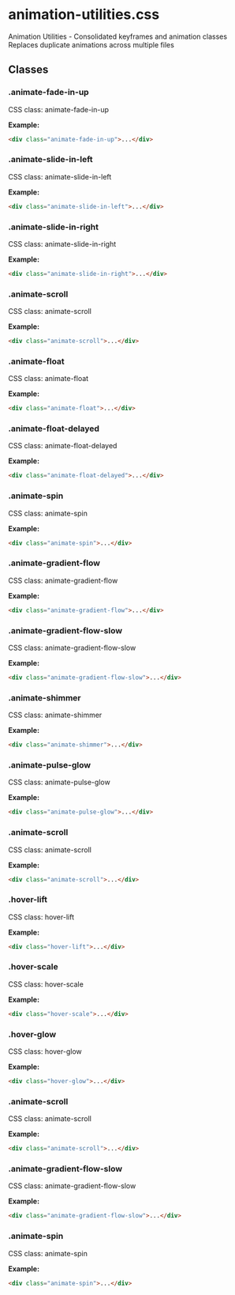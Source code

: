 # animation-utilities.css

Animation Utilities - Consolidated keyframes and animation classes
  Replaces duplicate animations across multiple files




## Classes


### .animate-fade-in-up
CSS class: animate-fade-in-up

**Example:**
```html
<div class="animate-fade-in-up">...</div>
```

### .animate-slide-in-left
CSS class: animate-slide-in-left

**Example:**
```html
<div class="animate-slide-in-left">...</div>
```

### .animate-slide-in-right
CSS class: animate-slide-in-right

**Example:**
```html
<div class="animate-slide-in-right">...</div>
```

### .animate-scroll
CSS class: animate-scroll

**Example:**
```html
<div class="animate-scroll">...</div>
```

### .animate-float
CSS class: animate-float

**Example:**
```html
<div class="animate-float">...</div>
```

### .animate-float-delayed
CSS class: animate-float-delayed

**Example:**
```html
<div class="animate-float-delayed">...</div>
```

### .animate-spin
CSS class: animate-spin

**Example:**
```html
<div class="animate-spin">...</div>
```

### .animate-gradient-flow
CSS class: animate-gradient-flow

**Example:**
```html
<div class="animate-gradient-flow">...</div>
```

### .animate-gradient-flow-slow
CSS class: animate-gradient-flow-slow

**Example:**
```html
<div class="animate-gradient-flow-slow">...</div>
```

### .animate-shimmer
CSS class: animate-shimmer

**Example:**
```html
<div class="animate-shimmer">...</div>
```

### .animate-pulse-glow
CSS class: animate-pulse-glow

**Example:**
```html
<div class="animate-pulse-glow">...</div>
```

### .animate-scroll
CSS class: animate-scroll

**Example:**
```html
<div class="animate-scroll">...</div>
```

### .hover-lift
CSS class: hover-lift

**Example:**
```html
<div class="hover-lift">...</div>
```

### .hover-scale
CSS class: hover-scale

**Example:**
```html
<div class="hover-scale">...</div>
```

### .hover-glow
CSS class: hover-glow

**Example:**
```html
<div class="hover-glow">...</div>
```

### .animate-scroll
CSS class: animate-scroll

**Example:**
```html
<div class="animate-scroll">...</div>
```

### .animate-gradient-flow-slow
CSS class: animate-gradient-flow-slow

**Example:**
```html
<div class="animate-gradient-flow-slow">...</div>
```

### .animate-spin
CSS class: animate-spin

**Example:**
```html
<div class="animate-spin">...</div>
```


